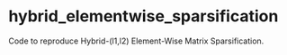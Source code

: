 # hybrid_elementwise_sparsification
Code to reproduce Hybrid-(l1,l2) Element-Wise Matrix Sparsification.
